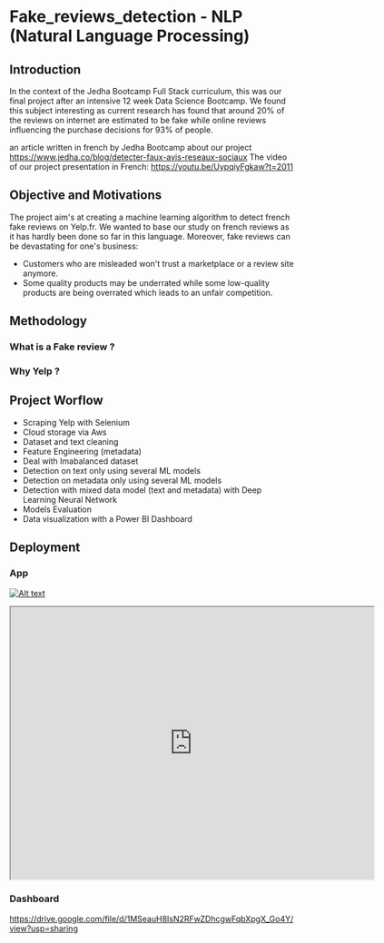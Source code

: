 # Fake_reviews_detection - NLP (Natural Language Processing)

## Introduction
In the context of the Jedha Bootcamp Full Stack curriculum,
this was our final project after an intensive 12 week Data Science Bootcamp.
We found this subject interesting as current research has found that around 20% of the reviews on internet are estimated to be fake while online reviews influencing the purchase decisions for 93% of people.

an article written in french by Jedha Bootcamp about our project
https://www.jedha.co/blog/detecter-faux-avis-reseaux-sociaux
The video of our project presentation in French:
https://youtu.be/UypqiyFgkaw?t=2011

## Objective and Motivations
The project aim's at creating a machine learning algorithm to detect french fake reviews on Yelp.fr.
We wanted to base our study on french reviews as it has hardly been done so far in this language.
Moreover, fake reviews can be devastating for one's business:
* Customers who are misleaded won't trust a marketplace or a review site anymore. 
* Some quality products may be underrated while some low-quality products are being overrated which leads to an unfair competition.  

## Methodology
### What is a Fake review ?
### Why Yelp ?


## Project Worflow
* Scraping Yelp with Selenium
* Cloud storage via Aws
* Dataset and text cleaning
* Feature Engineering (metadata)
* Deal with Imabalanced dataset
* Detection on text only using several ML models
* Detection on metadata only using several ML models
* Detection with mixed data model (text and metadata) with Deep Learning Neural Network 
* Models Evaluation
* Data visualization with a Power BI Dashboard

## Deployment 

### App
[![Alt text](https://img.youtube.com/vi/VID/0.jpg)](https://drive.google.com/file/d/1IJioa7t7Bg221TxkrTRSPG9ruv7RbK82/view?usp=sharing)
<iframe src="https://drive.google.com/file/d/1IJioa7t7Bg221TxkrTRSPG9ruv7RbK82/preview" width="640" height="480"></iframe>

### Dashboard

https://drive.google.com/file/d/1MSeauH8IsN2RFwZDhcgwFqbXpgX_Go4Y/view?usp=sharing



